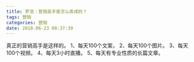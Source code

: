 ```yaml
---
title: 罗浩：营销高手是怎么练成的？
tags: 营销
categories: 营销
date: 2018-06-23 08:37:39
---
```


真正的营销高手是这样的。
1、每天100个文案，
2、每天100个图片。
3、每天100个视频。
4、每天3小时直播。
5、每天有专业性质的长篇文章。